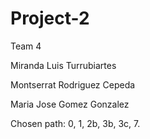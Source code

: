 # Project-2

Team 4 

Miranda Luis Turrubiartes

Montserrat Rodriguez Cepeda

Maria Jose Gomez Gonzalez 

Chosen path: 0, 1, 2b, 3b, 3c, 7. 
